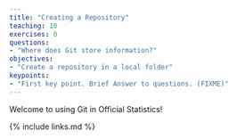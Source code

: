 ```yaml
---
title: "Creating a Repository"
teaching: 10
exercises: 0
questions:
- "Where does Git store information?"
objectives:
- "Create a repository in a local folder"
keypoints:
- "First key point. Brief Answer to questions. (FIXME)"
---
```

Welcome to using Git in Official Statistics!

{% include links.md %}